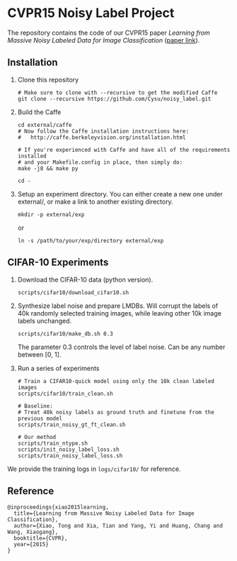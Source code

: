 # CVPR15 Noisy Label Project

The repository contains the code of our CVPR15 paper *Learning from Massive Noisy Labeled Data for Image Classification* ([paper link](http://www.cv-foundation.org/openaccess/content_cvpr_2015/papers/Xiao_Learning_From_Massive_2015_CVPR_paper.pdf)).

## Installation

1.  Clone this repository

        # Make sure to clone with --recursive to get the modified Caffe
        git clone --recursive https://github.com/Cysu/noisy_label.git

2.  Build the Caffe

        cd external/caffe
        # Now follow the Caffe installation instructions here:
        #   http://caffe.berkeleyvision.org/installation.html

        # If you're experienced with Caffe and have all of the requirements installed
        # and your Makefile.config in place, then simply do:
        make -j8 && make py

        cd -

3.  Setup an experiment directory. You can either create a new one under external/, or make a link to another existing directory.

        mkdir -p external/exp

    or

        ln -s /path/to/your/exp/directory external/exp

## CIFAR-10 Experiments

1.  Download the CIFAR-10 data (python version).

        scripts/cifar10/download_cifar10.sh

2.  Synthesize label noise and prepare LMDBs. Will corrupt the labels of 40k randomly selected training images, while leaving other 10k image labels unchanged.

        scripts/cifar10/make_db.sh 0.3

    The parameter 0.3 controls the level of label noise. Can be any number between [0, 1].

3.  Run a series of experiments

        # Train a CIFAR10-quick model using only the 10k clean labeled images
        scripts/cifar10/train_clean.sh

        # Baseline:
        # Treat 40k noisy labels as ground truth and finetune from the previous model
        scripts/train_noisy_gt_ft_clean.sh

        # Our method
        scripts/train_ntype.sh
        scripts/init_noisy_label_loss.sh
        scripts/train_noisy_label_loss.sh

We provide the training logs in `logs/cifar10/` for reference.

## Reference

    @inproceedings{xiao2015learning,
      title={Learning from Massive Noisy Labeled Data for Image Classification},
      author={Xiao, Tong and Xia, Tian and Yang, Yi and Huang, Chang and Wang, Xiaogang},
      booktitle={CVPR},
      year={2015}
    }